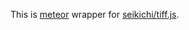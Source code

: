 This is [meteor](https://meteor.com) wrapper for
[seikichi/tiff.js](https://github.com/seikichi/tiff.js).